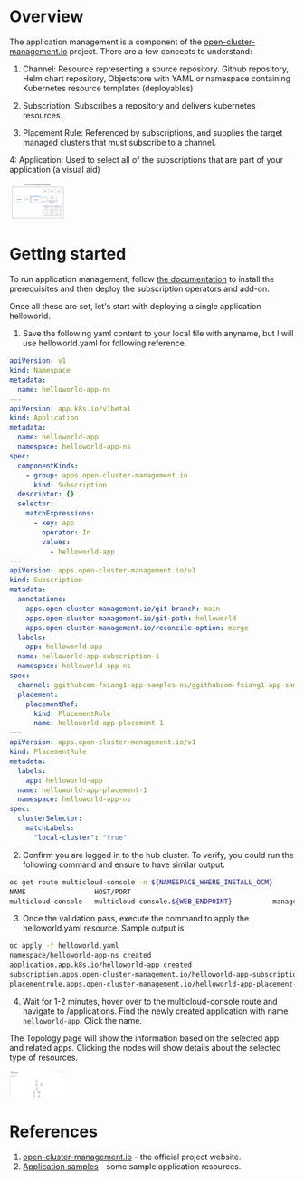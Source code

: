 # Overview

The application management is a component of the [open-cluster-management.io](https://open-cluster-management.io/) project. There are a few concepts to understand:

1. Channel: Resource representing a source repository. Github repository, Helm chart repository, Objectstore with YAML or namespace containing Kubernetes resource templates (deployables)

2. Subscription: Subscribes a repository and delivers kubernetes resources.

3. Placement Rule: Referenced by subscriptions, and supplies the target managed clusters that must subscribe to a channel.

4: Application: Used to select all of the subscriptions that are part of your application (a visual aid)

<img src="images/Application_model.jpg" alt="Application Model" width="100"/>

# Getting started

To run application management, follow [the documentation](https://open-cluster-management.io/getting-started/integration/app-lifecycle/) to install the prerequisites and then deploy the subscription operators and add-on.

Once all these are set, let's start with deploying a single application helloworld.

1. Save the following yaml content to your local file with anyname, but I will use helloworld.yaml for following reference.

```yaml
apiVersion: v1
kind: Namespace
metadata:
  name: helloworld-app-ns
---
apiVersion: app.k8s.io/v1beta1
kind: Application
metadata:
  name: helloworld-app
  namespace: helloworld-app-ns
spec:
  componentKinds:
    - group: apps.open-cluster-management.io
      kind: Subscription
  descriptor: {}
  selector:
    matchExpressions:
      - key: app
        operator: In
        values:
          - helloworld-app
---
apiVersion: apps.open-cluster-management.io/v1
kind: Subscription
metadata:
  annotations:
    apps.open-cluster-management.io/git-branch: main
    apps.open-cluster-management.io/git-path: helloworld
    apps.open-cluster-management.io/reconcile-option: merge
  labels:
    app: helloworld-app
  name: helloworld-app-subscription-1
  namespace: helloworld-app-ns
spec:
  channel: ggithubcom-fxiang1-app-samples-ns/ggithubcom-fxiang1-app-samples
  placement:
    placementRef:
      kind: PlacementRule
      name: helloworld-app-placement-1
---
apiVersion: apps.open-cluster-management.io/v1
kind: PlacementRule
metadata:
  labels:
    app: helloworld-app
  name: helloworld-app-placement-1
  namespace: helloworld-app-ns
spec:
  clusterSelector:
    matchLabels:
      "local-cluster": "true"
```

2. Confirm you are logged in to the hub cluster. To verify, you could run the following command and ensure to have similar output.

```bash
oc get route multicloud-console -n ${NAMESPACE_WHERE_INSTALL_OCM}
NAME                 HOST/PORT                                                                 PATH   SERVICES             PORT    TERMINATION          WILDCARD
multicloud-console   multicloud-console.${WEB_ENDPOINT}          management-ingress   https   reencrypt/Redirect   None
```

3. Once the validation pass, execute the command to apply the helloworld.yaml resource. Sample output is:

```bash
oc apply -f helloworld.yaml
namespace/helloworld-app-ns created
application.app.k8s.io/helloworld-app created
subscription.apps.open-cluster-management.io/helloworld-app-subscription-1 created
placementrule.apps.open-cluster-management.io/helloworld-app-placement-1 created
```

4. Wait for 1-2 minutes, hover over to the multicloud-console route and navigate to /applications. Find the newly created application with name ` helloworld-app`. Click the name.

The Topology page will show the information based on the selected app and related apps. Clicking the nodes will show details about the selected type of resources.

<img src="images/Topology.png" alt="Application Model" width="100"/>

# References

1. [open-cluster-management.io](https://open-cluster-management.io) - the official project website.
2. [Application samples](https://github.com/fxiang1/app-samples) - some sample application resources.
